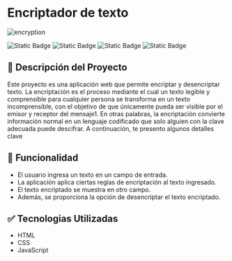 <h1>Encriptador de texto</h1>

![encryption](https://github.com/Fidel-Arias/Encriptador_de_texto/assets/108555692/d421bdcc-c258-43c2-906c-316147968f46)

![Static Badge](https://img.shields.io/badge/STATUS-COMPLETED-brightgreen) ![Static Badge](https://img.shields.io/badge/ESTRUCTURA-HTML-red) ![Static Badge](https://img.shields.io/badge/ESTILOS-CSS-blue) ![Static Badge](https://img.shields.io/badge/LENGUAJE-JAVASCRIPT-yellow)

## 📰 Descripción del Proyecto
Este proyecto es una aplicación web que permite encriptar y desencriptar texto. La encriptación es el proceso mediante el cual un texto legible y comprensible para cualquier persona se transforma en un texto incomprensible, con el objetivo de que únicamente pueda ser visible por el emisor y receptor del mensaje1. En otras palabras, la encriptación convierte información normal en un lenguaje codificado que solo alguien con la clave adecuada puede descifrar. A continuación, te presento algunos detalles clave

## 🔨 Funcionalidad
- El usuario ingresa un texto en un campo de entrada.
- La aplicación aplica ciertas reglas de encriptación al texto ingresado.
- El texto encriptado se muestra en otro campo.
- Además, se proporciona la opción de desencriptar el texto encriptado.

## ✅ Tecnologias Utilizadas
- HTML
- CSS
- JavaScript
